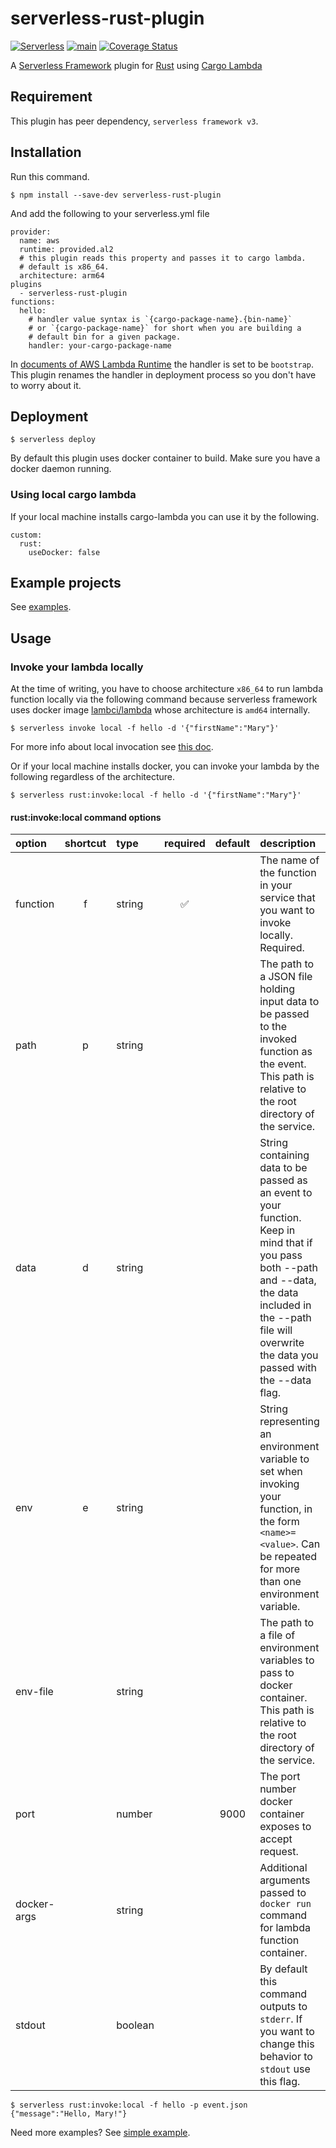 # serverless-rust-plugin

[![Serverless](http://public.serverless.com/badges/v3.svg)](http://www.serverless.com)
[![main](https://github.com/kaicoh/serverless-rust-plugin/actions/workflows/test.yml/badge.svg)](https://github.com/kaicoh/serverless-rust-plugin/actions)
[![Coverage Status](https://coveralls.io/repos/github/kaicoh/serverless-rust-plugin/badge.svg?branch=main)](https://coveralls.io/github/kaicoh/serverless-rust-plugin?branch=main)

A [Serverless Framework](https://www.serverless.com/) plugin for [Rust](https://www.rust-lang.org/) using [Cargo Lambda](https://www.cargo-lambda.info/)

## Requirement

This plugin has peer dependency, `serverless framework v3`.

## Installation

Run this command.

```
$ npm install --save-dev serverless-rust-plugin
```

And add the following to your serverless.yml file

```
provider:
  name: aws
  runtime: provided.al2
  # this plugin reads this property and passes it to cargo lambda.
  # default is x86_64.
  architecture: arm64
plugins
  - serverless-rust-plugin
functions:
  hello:
    # handler value syntax is `{cargo-package-name}.{bin-name}`
    # or `{cargo-package-name}` for short when you are building a
    # default bin for a given package.
    handler: your-cargo-package-name
```

In [documents of AWS Lambda Runtime](https://github.com/awslabs/aws-lambda-rust-runtime) the handler is set to be `bootstrap`. This plugin renames the handler in deployment process so you don't have to worry about it.

## Deployment

```
$ serverless deploy
```

By default this plugin uses docker container to build. Make sure you have a docker daemon running.

### Using local cargo lambda

If your local machine installs cargo-lambda you can use it by the following.

```
custom:
  rust:
    useDocker: false
```

## Example projects

See [examples](https://github.com/kaicoh/serverless-rust-plugin/tree/main/examples).

## Usage

### Invoke your lambda locally

At the time of writing, you have to choose architecture `x86_64` to run lambda function locally via the following command because serverless framework uses docker image [lambci/lambda](https://hub.docker.com/r/lambci/lambda) whose architecture is `amd64` internally.

```
$ serverless invoke local -f hello -d '{"firstName":"Mary"}'
```

For more info about local invocation see [this doc](https://www.serverless.com/framework/docs/providers/aws/cli-reference/invoke-local).

Or if your local machine installs docker, you can invoke your lambda by the following regardless of the architecture.

```
$ serverless rust:invoke:local -f hello -d '{"firstName":"Mary"}'
```

#### rust:invoke:local command options

| option | shortcut | type | required | default| description |
| :--- | :---: | :--- | :---: | :---: | :--- |
| function | f | string | ✅ |  | The name of the function in your service that you want to invoke locally. Required. |
| path | p | string |  |  | The path to a JSON file holding input data to be passed to the invoked function as the event. This path is relative to the root directory of the service. |
| data | d | string |  |  | String containing data to be passed as an event to your function. Keep in mind that if you pass both --path and --data, the data included in the --path file will overwrite the data you passed with the --data flag. |
| env | e | string |  |  | String representing an environment variable to set when invoking your function, in the form `<name>=<value>`. Can be repeated for more than one environment variable. |
| env-file |  | string |  |  | The path to a file of environment variables to pass to docker container. This path is relative to the root directory of the service. |
| port |  | number |  | 9000 | The port number docker container exposes to accept request. |
| docker-args |  | string |  |  | Additional arguments passed to `docker run` command for lambda function container. |
| stdout |  | boolean |  |  | By default this command outputs to `stderr`. If you want to change this behavior to `stdout` use this flag. |


```
$ serverless rust:invoke:local -f hello -p event.json
{"message":"Hello, Mary!"}
```

Need more examples? See [simple example](https://github.com/kaicoh/serverless-rust-plugin/tree/main/examples/simple).
